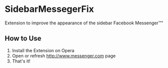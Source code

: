 # SidebarMessegerFix

Extension to improve the appearance of the sidebar Facebook Messenger™"

## How to Use
1. Install the Extension on Opera
2. Open or refresh http://www.messenger.com page
3. That's it!